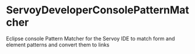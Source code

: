 # ServoyDeveloperConsolePatternMatcher
Eclipse console Pattern Matcher for the Servoy IDE to match form and element patterns and convert them to links
